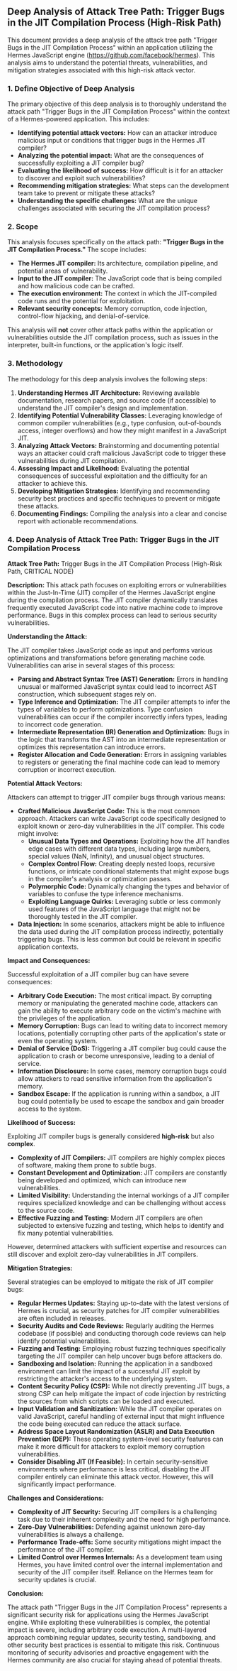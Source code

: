 ## Deep Analysis of Attack Tree Path: Trigger Bugs in the JIT Compilation Process (High-Risk Path)

This document provides a deep analysis of the attack tree path "Trigger Bugs in the JIT Compilation Process" within an application utilizing the Hermes JavaScript engine (https://github.com/facebook/hermes). This analysis aims to understand the potential threats, vulnerabilities, and mitigation strategies associated with this high-risk attack vector.

### 1. Define Objective of Deep Analysis

The primary objective of this deep analysis is to thoroughly understand the attack path "Trigger Bugs in the JIT Compilation Process" within the context of a Hermes-powered application. This includes:

* **Identifying potential attack vectors:**  How can an attacker introduce malicious input or conditions that trigger bugs in the Hermes JIT compiler?
* **Analyzing the potential impact:** What are the consequences of successfully exploiting a JIT compiler bug?
* **Evaluating the likelihood of success:** How difficult is it for an attacker to discover and exploit such vulnerabilities?
* **Recommending mitigation strategies:** What steps can the development team take to prevent or mitigate these attacks?
* **Understanding the specific challenges:** What are the unique challenges associated with securing the JIT compilation process?

### 2. Scope

This analysis focuses specifically on the attack path: **"Trigger Bugs in the JIT Compilation Process."**  The scope includes:

* **The Hermes JIT compiler:**  Its architecture, compilation pipeline, and potential areas of vulnerability.
* **Input to the JIT compiler:**  The JavaScript code that is being compiled and how malicious code can be crafted.
* **The execution environment:** The context in which the JIT-compiled code runs and the potential for exploitation.
* **Relevant security concepts:**  Memory corruption, code injection, control-flow hijacking, and denial-of-service.

This analysis will **not** cover other attack paths within the application or vulnerabilities outside the JIT compilation process, such as issues in the interpreter, built-in functions, or the application's logic itself.

### 3. Methodology

The methodology for this deep analysis involves the following steps:

1. **Understanding Hermes JIT Architecture:**  Reviewing available documentation, research papers, and source code (if accessible) to understand the JIT compiler's design and implementation.
2. **Identifying Potential Vulnerability Classes:**  Leveraging knowledge of common compiler vulnerabilities (e.g., type confusion, out-of-bounds access, integer overflows) and how they might manifest in a JavaScript JIT.
3. **Analyzing Attack Vectors:**  Brainstorming and documenting potential ways an attacker could craft malicious JavaScript code to trigger these vulnerabilities during JIT compilation.
4. **Assessing Impact and Likelihood:**  Evaluating the potential consequences of successful exploitation and the difficulty for an attacker to achieve this.
5. **Developing Mitigation Strategies:**  Identifying and recommending security best practices and specific techniques to prevent or mitigate these attacks.
6. **Documenting Findings:**  Compiling the analysis into a clear and concise report with actionable recommendations.

### 4. Deep Analysis of Attack Tree Path: Trigger Bugs in the JIT Compilation Process

**Attack Tree Path:** Trigger Bugs in the JIT Compilation Process (High-Risk Path, CRITICAL NODE)

**Description:** This attack path focuses on exploiting errors or vulnerabilities within the Just-In-Time (JIT) compiler of the Hermes JavaScript engine during the compilation process. The JIT compiler dynamically translates frequently executed JavaScript code into native machine code to improve performance. Bugs in this complex process can lead to serious security vulnerabilities.

**Understanding the Attack:**

The JIT compiler takes JavaScript code as input and performs various optimizations and transformations before generating machine code. Vulnerabilities can arise in several stages of this process:

* **Parsing and Abstract Syntax Tree (AST) Generation:** Errors in handling unusual or malformed JavaScript syntax could lead to incorrect AST construction, which subsequent stages rely on.
* **Type Inference and Optimization:**  The JIT compiler attempts to infer the types of variables to perform optimizations. Type confusion vulnerabilities can occur if the compiler incorrectly infers types, leading to incorrect code generation.
* **Intermediate Representation (IR) Generation and Optimization:**  Bugs in the logic that transforms the AST into an intermediate representation or optimizes this representation can introduce errors.
* **Register Allocation and Code Generation:**  Errors in assigning variables to registers or generating the final machine code can lead to memory corruption or incorrect execution.

**Potential Attack Vectors:**

Attackers can attempt to trigger JIT compiler bugs through various means:

* **Crafted Malicious JavaScript Code:**  This is the most common approach. Attackers can write JavaScript code specifically designed to exploit known or zero-day vulnerabilities in the JIT compiler. This code might involve:
    * **Unusual Data Types and Operations:**  Exploiting how the JIT handles edge cases with different data types, including large numbers, special values (NaN, Infinity), and unusual object structures.
    * **Complex Control Flow:**  Creating deeply nested loops, recursive functions, or intricate conditional statements that might expose bugs in the compiler's analysis or optimization passes.
    * **Polymorphic Code:**  Dynamically changing the types and behavior of variables to confuse the type inference mechanisms.
    * **Exploiting Language Quirks:**  Leveraging subtle or less commonly used features of the JavaScript language that might not be thoroughly tested in the JIT compiler.
* **Data Injection:** In some scenarios, attackers might be able to influence the data used during the JIT compilation process indirectly, potentially triggering bugs. This is less common but could be relevant in specific application contexts.

**Impact and Consequences:**

Successful exploitation of a JIT compiler bug can have severe consequences:

* **Arbitrary Code Execution:**  The most critical impact. By corrupting memory or manipulating the generated machine code, attackers can gain the ability to execute arbitrary code on the victim's machine with the privileges of the application.
* **Memory Corruption:**  Bugs can lead to writing data to incorrect memory locations, potentially corrupting other parts of the application's state or even the operating system.
* **Denial of Service (DoS):**  Triggering a JIT compiler bug could cause the application to crash or become unresponsive, leading to a denial of service.
* **Information Disclosure:** In some cases, memory corruption bugs could allow attackers to read sensitive information from the application's memory.
* **Sandbox Escape:** If the application is running within a sandbox, a JIT bug could potentially be used to escape the sandbox and gain broader access to the system.

**Likelihood of Success:**

Exploiting JIT compiler bugs is generally considered **high-risk** but also **complex**.

* **Complexity of JIT Compilers:** JIT compilers are highly complex pieces of software, making them prone to subtle bugs.
* **Constant Development and Optimization:**  JIT compilers are constantly being developed and optimized, which can introduce new vulnerabilities.
* **Limited Visibility:**  Understanding the internal workings of a JIT compiler requires specialized knowledge and can be challenging without access to the source code.
* **Effective Fuzzing and Testing:**  Modern JIT compilers are often subjected to extensive fuzzing and testing, which helps to identify and fix many potential vulnerabilities.

However, determined attackers with sufficient expertise and resources can still discover and exploit zero-day vulnerabilities in JIT compilers.

**Mitigation Strategies:**

Several strategies can be employed to mitigate the risk of JIT compiler bugs:

* **Regular Hermes Updates:**  Staying up-to-date with the latest versions of Hermes is crucial, as security patches for JIT compiler vulnerabilities are often included in releases.
* **Security Audits and Code Reviews:**  Regularly auditing the Hermes codebase (if possible) and conducting thorough code reviews can help identify potential vulnerabilities.
* **Fuzzing and Testing:**  Employing robust fuzzing techniques specifically targeting the JIT compiler can help uncover bugs before attackers do.
* **Sandboxing and Isolation:**  Running the application in a sandboxed environment can limit the impact of a successful JIT exploit by restricting the attacker's access to the underlying system.
* **Content Security Policy (CSP):**  While not directly preventing JIT bugs, a strong CSP can help mitigate the impact of code injection by restricting the sources from which scripts can be loaded and executed.
* **Input Validation and Sanitization:**  While the JIT compiler operates on valid JavaScript, careful handling of external input that might influence the code being executed can reduce the attack surface.
* **Address Space Layout Randomization (ASLR) and Data Execution Prevention (DEP):** These operating system-level security features can make it more difficult for attackers to exploit memory corruption vulnerabilities.
* **Consider Disabling JIT (If Feasible):** In certain security-sensitive environments where performance is less critical, disabling the JIT compiler entirely can eliminate this attack vector. However, this will significantly impact performance.

**Challenges and Considerations:**

* **Complexity of JIT Security:** Securing JIT compilers is a challenging task due to their inherent complexity and the need for high performance.
* **Zero-Day Vulnerabilities:**  Defending against unknown zero-day vulnerabilities is always a challenge.
* **Performance Trade-offs:**  Some security mitigations might impact the performance of the JIT compiler.
* **Limited Control over Hermes Internals:** As a development team using Hermes, you have limited control over the internal implementation and security of the JIT compiler itself. Reliance on the Hermes team for security updates is crucial.

**Conclusion:**

The attack path "Trigger Bugs in the JIT Compilation Process" represents a significant security risk for applications using the Hermes JavaScript engine. While exploiting these vulnerabilities is complex, the potential impact is severe, including arbitrary code execution. A multi-layered approach combining regular updates, security testing, sandboxing, and other security best practices is essential to mitigate this risk. Continuous monitoring of security advisories and proactive engagement with the Hermes community are also crucial for staying ahead of potential threats.